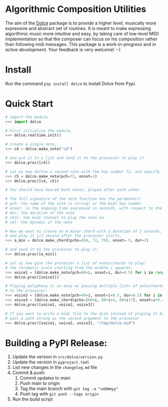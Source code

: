 # Algorithmic Composition Utilities

The aim of the [Dolce]() package is to provide a higher level, musically more expressive and abstract set of routines.
It is meant to make expressing algorithmic music more intuitive and easy, by taking care of low-level MIDI implementation
so that the composer can focus on his composition rather than following midi messages.
This package is a *work-in-progress* and *in active development*. Your feedback is very welcome! :-)

# Install
Run the command `pip install dolce` to install Dolce from Pypi.

# Quick Start

```python
# import the module
>>> import dolce

# First initialize the module,
>>> dolce.realtime.init()

# create a single note,
>>> c4 = dolce.make_note("c4")

# and put it in a list and send it to the processor to play it.
>>> dolce.proc([c4])

# Let us now define a second note with the key number 72, and specify it's starting time (onset) to be 1 second after the processor starts.
>>> c5 = dolce.make_note(pch=72, onset=1)
>>> dolce.proc([c4, c5])

# You should have heared both notes, played after each other.

# The full signature of the note function has the parameters:
# pch: the name of the note (a string) or the midi key number
# onset: is the ongoing time expressed in seconds, with respect to the process start time 0 (default is 0, which means now)
# dur: the duration of the note
# chnl: the midi channel to play the note on
# vel: the dynamic of the note

# Now we want to create an A minor chord with a duration of 2 seconds, 
# and play it 1/2 second after the processor starts,
>>> a_min = dolce.make_chord(pchs=(69, 72, 76), onset=.5, dur=2)

# and send it to the processor to play it.
>>> dolce.proc([a_min])

# Let us now give the processor a list of notes/chords to play:
# the chromatic scale starting from the middle c upwards.
>>> voice1 = [dolce.make_note(pch=60+i, onset=i, dur=0.5) for i in range(12)]
>>> dolce.proc([voice1])

# Playing polyphony is as easy as passing multiple lists of note/chords
# to the processor:
>>> voice2 = [dolce.make_note(pch=48+i, onset=i+0.5, dur=0.5) for i in range(12)]
>>> voice3 = [dolce.make_chord(pchs=[60+i, 60+i+4, 60+i+7], onset=i+0.2, dur=0.5) for i in range(12)]
>>> dolce.proc([voice1, voice2, voice3])

# If you want to write a midi file to the disk instead of playing it back
# pass a path string as the second argument to the processor
>>> dolce.proc([voice1, voice2, voice3], "/tmp/dolce.mid")
```

# Building a PyPI Release:

1. Update the version in `src/dolce/version.py`
2. Update the version in `pyproject.toml`
3. List new changes in the `changelog.md` file
4. Commit & push:
    1. Commit updates to main
    2. Push main to origin
    3. Tag the main branch with `git tag -a "vddmmyy"`
    4. Push tag with `git push --tags origin`
5. Run the build script

